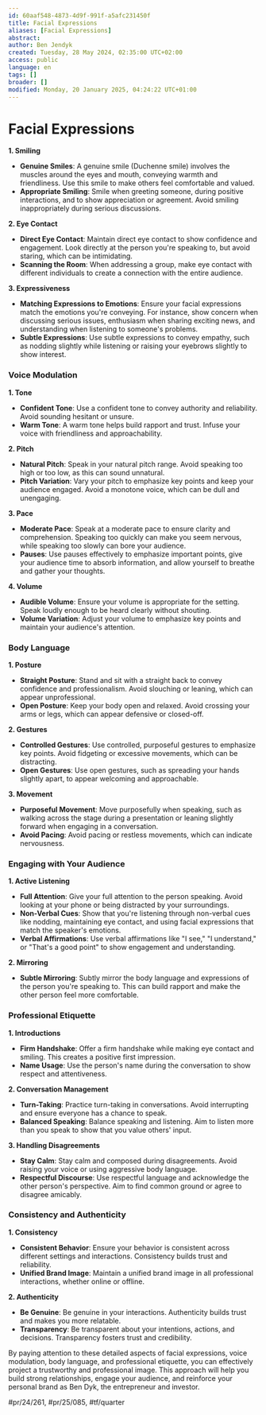 ```yaml
---
id: 60aaf548-4873-4d9f-991f-a5afc231450f
title: Facial Expressions
aliases: [Facial Expressions]
abstract:
author: Ben Jendyk
created: Tuesday, 28 May 2024, 02:35:00 UTC+02:00
access: public
language: en
tags: []
broader: []
modified: Monday, 20 January 2025, 04:24:22 UTC+01:00
---
```


# Facial Expressions

**1. Smiling**
- **Genuine Smiles**: A genuine smile (Duchenne smile) involves the muscles around the eyes and mouth, conveying warmth and friendliness. Use this smile to make others feel comfortable and valued.
- **Appropriate Smiling**: Smile when greeting someone, during positive interactions, and to show appreciation or agreement. Avoid smiling inappropriately during serious discussions.

**2. Eye Contact**
- **Direct Eye Contact**: Maintain direct eye contact to show confidence and engagement. Look directly at the person you're speaking to, but avoid staring, which can be intimidating.
- **Scanning the Room**: When addressing a group, make eye contact with different individuals to create a connection with the entire audience.

**3. Expressiveness**
- **Matching Expressions to Emotions**: Ensure your facial expressions match the emotions you're conveying. For instance, show concern when discussing serious issues, enthusiasm when sharing exciting news, and understanding when listening to someone's problems.
- **Subtle Expressions**: Use subtle expressions to convey empathy, such as nodding slightly while listening or raising your eyebrows slightly to show interest.

### Voice Modulation

**1. Tone**
- **Confident Tone**: Use a confident tone to convey authority and reliability. Avoid sounding hesitant or unsure.
- **Warm Tone**: A warm tone helps build rapport and trust. Infuse your voice with friendliness and approachability.

**2. Pitch**
- **Natural Pitch**: Speak in your natural pitch range. Avoid speaking too high or too low, as this can sound unnatural.
- **Pitch Variation**: Vary your pitch to emphasize key points and keep your audience engaged. Avoid a monotone voice, which can be dull and unengaging.

**3. Pace**
- **Moderate Pace**: Speak at a moderate pace to ensure clarity and comprehension. Speaking too quickly can make you seem nervous, while speaking too slowly can bore your audience.
- **Pauses**: Use pauses effectively to emphasize important points, give your audience time to absorb information, and allow yourself to breathe and gather your thoughts.

**4. Volume**
- **Audible Volume**: Ensure your volume is appropriate for the setting. Speak loudly enough to be heard clearly without shouting.
- **Volume Variation**: Adjust your volume to emphasize key points and maintain your audience's attention.

### Body Language

**1. Posture**
- **Straight Posture**: Stand and sit with a straight back to convey confidence and professionalism. Avoid slouching or leaning, which can appear unprofessional.
- **Open Posture**: Keep your body open and relaxed. Avoid crossing your arms or legs, which can appear defensive or closed-off.

**2. Gestures**
- **Controlled Gestures**: Use controlled, purposeful gestures to emphasize key points. Avoid fidgeting or excessive movements, which can be distracting.
- **Open Gestures**: Use open gestures, such as spreading your hands slightly apart, to appear welcoming and approachable.

**3. Movement**
- **Purposeful Movement**: Move purposefully when speaking, such as walking across the stage during a presentation or leaning slightly forward when engaging in a conversation.
- **Avoid Pacing**: Avoid pacing or restless movements, which can indicate nervousness.

### Engaging with Your Audience

**1. Active Listening**
- **Full Attention**: Give your full attention to the person speaking. Avoid looking at your phone or being distracted by your surroundings.
- **Non-Verbal Cues**: Show that you're listening through non-verbal cues like nodding, maintaining eye contact, and using facial expressions that match the speaker's emotions.
- **Verbal Affirmations**: Use verbal affirmations like "I see," "I understand," or "That's a good point" to show engagement and understanding.

**2. Mirroring**
- **Subtle Mirroring**: Subtly mirror the body language and expressions of the person you're speaking to. This can build rapport and make the other person feel more comfortable.

### Professional Etiquette

**1. Introductions**
- **Firm Handshake**: Offer a firm handshake while making eye contact and smiling. This creates a positive first impression.
- **Name Usage**: Use the person's name during the conversation to show respect and attentiveness.

**2. Conversation Management**
- **Turn-Taking**: Practice turn-taking in conversations. Avoid interrupting and ensure everyone has a chance to speak.
- **Balanced Speaking**: Balance speaking and listening. Aim to listen more than you speak to show that you value others' input.

**3. Handling Disagreements**
- **Stay Calm**: Stay calm and composed during disagreements. Avoid raising your voice or using aggressive body language.
- **Respectful Discourse**: Use respectful language and acknowledge the other person's perspective. Aim to find common ground or agree to disagree amicably.

### Consistency and Authenticity

**1. Consistency**
- **Consistent Behavior**: Ensure your behavior is consistent across different settings and interactions. Consistency builds trust and reliability.
- **Unified Brand Image**: Maintain a unified brand image in all professional interactions, whether online or offline.

**2. Authenticity**
- **Be Genuine**: Be genuine in your interactions. Authenticity builds trust and makes you more relatable.
- **Transparency**: Be transparent about your intentions, actions, and decisions. Transparency fosters trust and credibility.

By paying attention to these detailed aspects of facial expressions, voice modulation, body language, and professional etiquette, you can effectively project a trustworthy and professional image. This approach will help you build strong relationships, engage your audience, and reinforce your personal brand as Ben Dyk, the entrepreneur and investor.


#pr/24/261, #pr/25/085, #tf/quarter